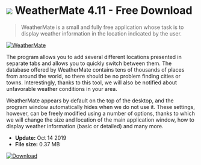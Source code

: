 # ![](https://cdn.softexe.net/static/icon/2/weathermate-10400.png) WeatherMate 4.11 - Free Download

> WeatherMate is a small and fully free application whose task is to display weather information in the location indicated by the user.

[![WeatherMate](https://gallery.dpcdn.pl/imgc/Tools/81752/g_-_420x350_1.5_-_x18186247-e4d5-4305-9387-5cd941694b1d.jpg)](https://softexe.net/win/internet/weather-time/weathermate:pRdRR.html)

The program allows you to add several different locations presented in separate tabs and allows you to quickly switch between them. The database offered by WeatherMate contains tens of thousands of places from around the world, so there should be no problem finding cities or towns. Interestingly, thanks to this tool, we will also be notified about unfavorable weather conditions in your area.
 
 WeatherMate appears by default on the top of the desktop, and the program window automatically hides when we do not use it. These settings, however, can be freely modified using a number of options, thanks to which we will change the size and location of the main application window, how to display weather information (basic or detailed) and many more.


- **Update:** Oct 14 2019
- **File size:** 0.37 MB

[![Download](https://cdn.softexe.net/static/img/download.png)](https://softexe.net/win/internet/weather-time/weathermate:pRdRR.html)

